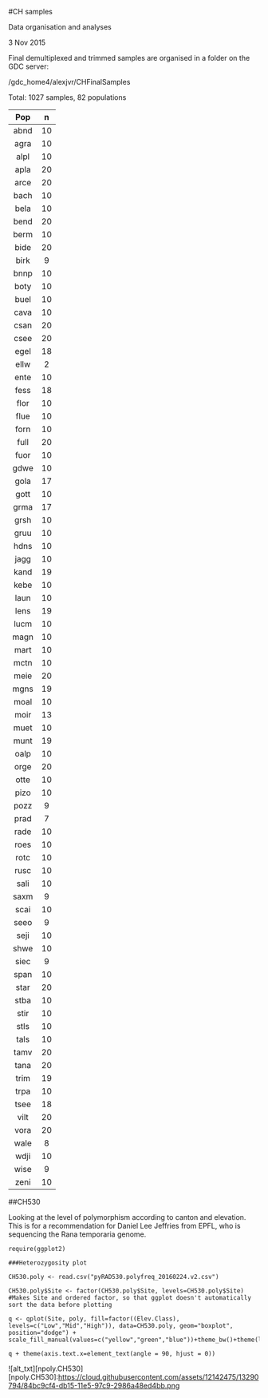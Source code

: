 #CH samples

Data organisation and analyses

3 Nov 2015

Final demultiplexed and trimmed samples are organised in a folder on the GDC server: 

/gdc_home4/alexjvr/CHFinalSamples

Total: 1027 samples, 82 populations

Pop| n
:--:|:--:
abnd	|10
agra	|10
alpl|	10
apla|	20
arce|	20
bach|	10
bela|	10
bend|	20
berm|	10
bide|	20
birk|	9
bnnp|	10
boty|	10
buel|	10
cava|	10
csan|	20
csee|	20
egel|	18
ellw|	2
ente|	10
fess|	18
flor|	10
flue|	10
forn|	10
full|	20
fuor|	10
gdwe|	10
gola|	17
gott|	10
grma|	17
grsh|	10
gruu|	10
hdns|	10
jagg|	10
kand|	19
kebe|	10
laun|	10
lens|	19
lucm|	10
magn|	10
mart|	10
mctn|	10
meie|	20
mgns|	19
moal|	10
moir|	13
muet|	10
munt|	19
oalp|	10
orge|	20
otte|	10
pizo|	10
pozz|	9
prad|	7
rade|	10
roes|	10
rotc|	10
rusc|	10
sali|	10
saxm|	9
scai|	10
seeo|	9
seji|	10
shwe|	10
siec|	9
span|	10
star|	20
stba|	10
stir|	10
stls|	10
tals|	10
tamv|	20
tana|	20
trim|	19
trpa|	10
tsee|	18
vilt|	20
vora|	20
wale|	8
wdji|	10
wise|	9
zeni|	10


##CH530

Looking at the level of polymorphism according to canton and elevation. This is for a recommendation for Daniel Lee Jeffries from EPFL, who is sequencing the Rana temporaria genome. 

```
require(ggplot2)

###Heterozygosity plot

CH530.poly <- read.csv("pyRAD530.polyfreq_20160224.v2.csv")

CH530.poly$Site <- factor(CH530.poly$Site, levels=CH530.poly$Site)  #Makes Site and ordered factor, so that ggplot doesn't automatically sort the data before plotting

q <- qplot(Site, poly, fill=factor((Elev.Class), levels=c("Low","Mid","High")), data=CH530.poly, geom="boxplot", position="dodge") + scale_fill_manual(values=c("yellow","green","blue"))+theme_bw()+theme(legend.title=element_blank())

q + theme(axis.text.x=element_text(angle = 90, hjust = 0))

```

![alt_txt][npoly.CH530]
[npoly.CH530]:https://cloud.githubusercontent.com/assets/12142475/13290794/84bc9cf4-db15-11e5-97c9-2986a48ed4bb.png


